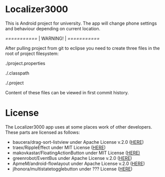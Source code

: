 Localizer3000
=============

This is Android project for university.
The app will change phone settings and behaviour depending on current location.



*===========*
|  WARNING! |
*===========*

After pulling project from git to eclipse you need to create three files in the root of project filesystem:

./project.properties

./.classpath

./.project

Content of these files can be viewed in first commit history.

License
=============

The Localizer3000 app uses at some places work of other developers.
These parts are licensed as follows:
<ul>
<li>baucera/drag-sort-listview under Apache License v.2.0 (<a href="https://github.com/bauerca/drag-sort-listview">HERE</a>)</li>
<li>traex/RippleEffect under MIT License (<a href="https://github.com/traex/RippleEffect">HERE</a>)</li>
<li>makovkastar/FloatingActionButton under MIT License (<a href="https://github.com/makovkastar/FloatingActionButton">HERE)</a></li>
<li>greenrobot/EventBus under Apache License v.2.0 (<a href="https://github.com/greenrobot/EventBus">HERE</a>)</li>
<li>ApmeM/android-flowlayout under Apache License v.2.0 (<a href="https://github.com/ApmeM/android-flowlayout">HERE</a>)</li>
<li>jlhonora/multistatetogglebutton under ??? License (<a href="https://github.com/jlhonora/multistatetogglebutton">HERE</a>)</li>
</ul>
